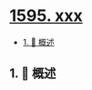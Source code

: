 # [1595. xxx](https://github.com/Tdahuyou/TNotes.leetcode/tree/main/notes/1595.%20xxx)

<!-- region:toc -->

- [1. 📝 概述](#1--概述)

<!-- endregion:toc -->

## 1. 📝 概述
